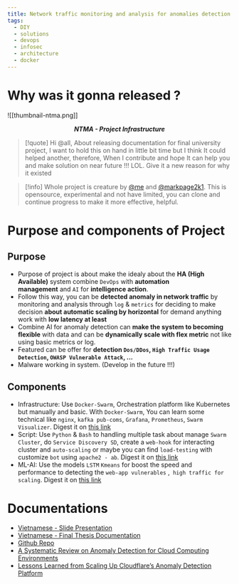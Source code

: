 ```yaml
---
title: Network traffic monitoring and analysis for anomalies detection and auto-scaling
tags:
  - DIY
  - solutions
  - devops
  - infosec
  - architecture
  - docker
---
```

# Why was it gonna released ?

![[thumbnail-ntma.png]]
<div align="center">
    <strong><em><p style="text-align: center;">NTMA - Project Infrastructure</p></em></strong>
</div>

>[!quote]
>Hi @all, About releasing documentation for final university project, I want to hold this on hand in little bit time but I think It could helped another, therefore, When I contribute and hope It can help you and make solution on near future !!! LOL. Give it a new reason for why it existed

>[!info]
>Whole project is creature by [@me](https://github.com/Xeus-Territory) and [@markpage2k1](https://github.com/MarkPage2k1). This is opensource, experimental and not have limited, you can clone and continue progress to make it more effective, helpful.

# Purpose and components of Project
## Purpose

- Purpose of project is about make the idealy about the **HA (High Available)** system combine `DevOps` with **automation management** and `AI` for **intelligence action**.
- Follow this way, you can be **detected anomaly in network traffic** by monitoring and analysis through `log` & `metrics` for deciding to make decision **about automatic scaling by horizontal** for demand anything work with **low latency at least**
- Combine AI for anomaly detection can **make the system to becoming flexible** with data and can be **dynamically scale with flex metric** not like using basic metrics or log.
- Featured can be offer for **detection `Dos/DDos`, `High Traffic Usage Detection`, `OWASP Vulnerable Attack`, ...**
- Malware working in system. (Develop in the future !!!)

## Components

- Infrastructure: Use `Docker-Swarm`, Orchestration platform like Kubernetes but manually and basic. With `Docker-Swarm`, You can learn some technical like `nginx`, `kafka pub-coms`, `Grafana`, `Prometheus`, `Swarm Visualizer`. Digest it on [this link](https://github.com/Xeus-Territory/wouops/blob/main/ntma_anomaly/Infrastructure)
- Script: Use `Python` & `Bash` to handling multiple task about manage `Swarm Cluster`, do `Service Discovery SD`, create a `web-hook` for interacting cluster and `auto-scaling` or maybe you can find `load-testing` with customize `bot` using `apache2 - ab`. Digest it on [this link](https://github.com/Xeus-Territory/wouops/tree/main/ntma_anomaly/Script)
- ML-AI: Use the models `LSTM` `Kmeans` for boost the speed and performance to detecting the `web-app vulnerables` ,` high traffic for scaling`. Digest it on [this link](https://github.com/Xeus-Territory/wouops/tree/main/ntma_anomaly/ML-AI)

# Documentations

- [Vietnamese - Slide Presentation](https://docs.google.com/presentation/d/1I-RfgcjXt-FyBgX3MHNZblPM7KOjNpbMN8yBxFS9Vak/edit?usp=sharing)
- [Vietnamese - Final Thesis Documentation](https://drive.google.com/file/d/1_0djB08AyeABBi4z7rPoeQSEwUgHxP3H/view?usp=sharing)
- [Github Repo](https://github.com/Xeus-Territory/wouops/tree/main/ntma_anomaly)
- [A Systematic Review on Anomaly Detection for Cloud Computing Environments](https://dl.acm.org/doi/fullHtml/10.1145/3442536.3442550)
- [Lessons Learned from Scaling Up Cloudflare’s Anomaly Detection Platform](https://blog.cloudflare.com/lessons-learned-from-scaling-up-cloudflare-anomaly-detection-platform/)